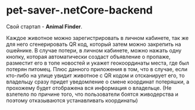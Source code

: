 # pet-saver-.netCore-backend

Свой стартап - **Animal Finder**.

Каждое животное можно зарегистрировать в личном кабинете, так же для него сгенерировать QR код, который затем можно закрепить на ошейнике. В случае потери, в личном кабинете, можно нажать одну кнопку, которая автоматически создаст объявление о пропаже, разместит его в топе новостей и укажет геокоординаты места, где был потерян питомец. Плюс данного приложения в том, что в случае, если кто-либо на улице увидит животное с QR кодом и отсканирует его, то владельцу сразу придет уведомление о смене координат потеряшки, а прохожему будет отображена вся информация о владельце. (Не взлетело по причине того, что пользователи боятся живодерства и поэтому отказываются устанавливать координаты)
